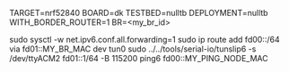 TARGET=nrf52840 BOARD=dk TESTBED=nulltb DEPLOYMENT=nulltb WITH_BORDER_ROUTER=1 BR=<my_br_id>

sudo sysctl -w net.ipv6.conf.all.forwarding=1
sudo ip route add fd00::/64 via fd01::MY_BR_MAC dev tun0
sudo ../../tools/serial-io/tunslip6 -s /dev/ttyACM2 fd01::1/64 -B 115200
ping6 fd00::MY_PING_NODE_MAC
